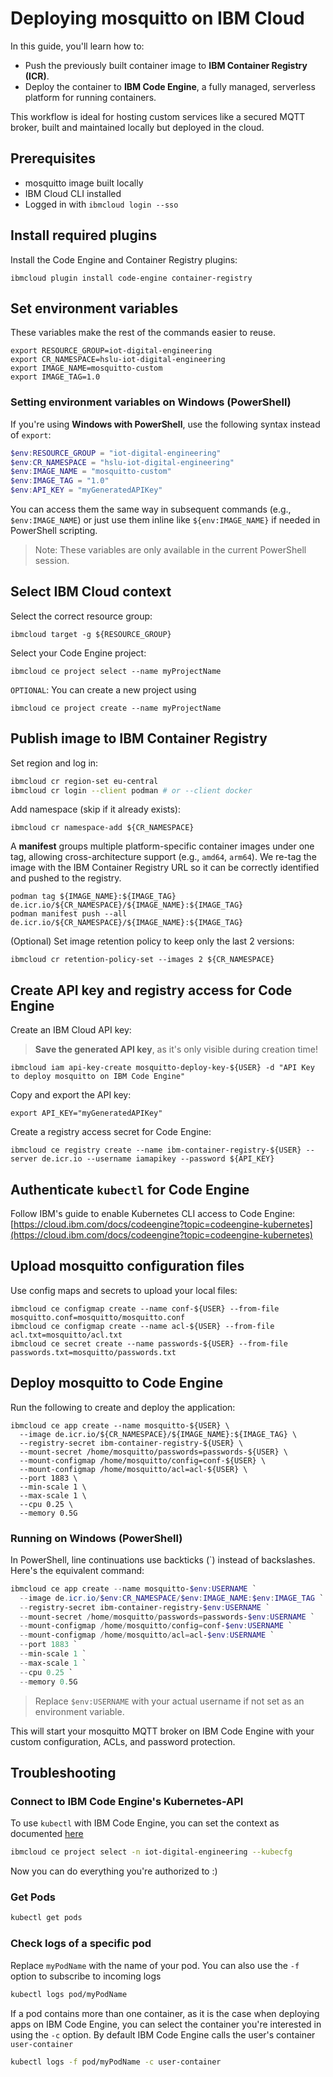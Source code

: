 # Deploying mosquitto on IBM Cloud

In this guide, you'll learn how to:

- Push the previously built container image to **IBM Container Registry (ICR)**.
- Deploy the container to **IBM Code Engine**, a fully managed, serverless platform for running containers.

This workflow is ideal for hosting custom services like a secured MQTT broker, built and maintained locally but deployed in the cloud.

## Prerequisites

- mosquitto image built locally
- IBM Cloud CLI installed
- Logged in with `ibmcloud login --sso`

## Install required plugins

Install the Code Engine and Container Registry plugins:

```
ibmcloud plugin install code-engine container-registry
```

## Set environment variables

These variables make the rest of the commands easier to reuse.

```
export RESOURCE_GROUP=iot-digital-engineering
export CR_NAMESPACE=hslu-iot-digital-engineering
export IMAGE_NAME=mosquitto-custom
export IMAGE_TAG=1.0
```

### Setting environment variables on Windows (PowerShell)

If you're using **Windows with PowerShell**, use the following syntax instead of `export`:

```powershell
$env:RESOURCE_GROUP = "iot-digital-engineering"
$env:CR_NAMESPACE = "hslu-iot-digital-engineering"
$env:IMAGE_NAME = "mosquitto-custom"
$env:IMAGE_TAG = "1.0"
$env:API_KEY = "myGeneratedAPIKey"
```

You can access them the same way in subsequent commands (e.g., `$env:IMAGE_NAME`) or just use them inline like `${env:IMAGE_NAME}` if needed in PowerShell scripting.

> Note: These variables are only available in the current PowerShell session.

## Select IBM Cloud context

Select the correct resource group:

```
ibmcloud target -g ${RESOURCE_GROUP}
```

Select your Code Engine project:

```
ibmcloud ce project select --name myProjectName
```

`OPTIONAL`: You can create a new project using

```
ibmcloud ce project create --name myProjectName
```

## Publish image to IBM Container Registry

Set region and log in:

```bash
ibmcloud cr region-set eu-central
ibmcloud cr login --client podman # or --client docker
```

Add namespace (skip if it already exists):

```
ibmcloud cr namespace-add ${CR_NAMESPACE}
```

A **manifest** groups multiple platform-specific container images under one tag, allowing cross-architecture support (e.g., `amd64`, `arm64`). We re-tag the image with the IBM Container Registry URL so it can be correctly identified and pushed to the registry.

```
podman tag ${IMAGE_NAME}:${IMAGE_TAG} de.icr.io/${CR_NAMESPACE}/${IMAGE_NAME}:${IMAGE_TAG}
podman manifest push --all de.icr.io/${CR_NAMESPACE}/${IMAGE_NAME}:${IMAGE_TAG}
```

(Optional) Set image retention policy to keep only the last 2 versions:

```
ibmcloud cr retention-policy-set --images 2 ${CR_NAMESPACE}
```

## Create API key and registry access for Code Engine

Create an IBM Cloud API key:

> **Save the generated API key**, as it's only visible during creation time!

```
ibmcloud iam api-key-create mosquitto-deploy-key-${USER} -d "API Key to deploy mosquitto on IBM Code Engine"
```

Copy and export the API key:

```
export API_KEY="myGeneratedAPIKey"
```

Create a registry access secret for Code Engine:

```
ibmcloud ce registry create --name ibm-container-registry-${USER} --server de.icr.io --username iamapikey --password ${API_KEY}
```

## Authenticate `kubectl` for Code Engine

Follow IBM's guide to enable Kubernetes CLI access to Code Engine: <br />
[https://cloud.ibm.com/docs/codeengine?topic=codeengine-kubernetes](https://cloud.ibm.com/docs/codeengine?topic=codeengine-kubernetes)

## Upload mosquitto configuration files

Use config maps and secrets to upload your local files:

```
ibmcloud ce configmap create --name conf-${USER} --from-file mosquitto.conf=mosquitto/mosquitto.conf
ibmcloud ce configmap create --name acl-${USER} --from-file acl.txt=mosquitto/acl.txt
ibmcloud ce secret create --name passwords-${USER} --from-file passwords.txt=mosquitto/passwords.txt
```

## Deploy mosquitto to Code Engine

Run the following to create and deploy the application:

```
ibmcloud ce app create --name mosquitto-${USER} \
  --image de.icr.io/${CR_NAMESPACE}/${IMAGE_NAME}:${IMAGE_TAG} \
  --registry-secret ibm-container-registry-${USER} \
  --mount-secret /home/mosquitto/passwords=passwords-${USER} \
  --mount-configmap /home/mosquitto/config=conf-${USER} \
  --mount-configmap /home/mosquitto/acl=acl-${USER} \
  --port 1883 \
  --min-scale 1 \
  --max-scale 1 \
  --cpu 0.25 \
  --memory 0.5G
```

### Running on Windows (PowerShell)

In PowerShell, line continuations use backticks (\`) instead of backslashes. Here's the equivalent command:

```powershell
ibmcloud ce app create --name mosquitto-$env:USERNAME `
  --image de.icr.io/$env:CR_NAMESPACE/$env:IMAGE_NAME:$env:IMAGE_TAG `
  --registry-secret ibm-container-registry-$env:USERNAME `
  --mount-secret /home/mosquitto/passwords=passwords-$env:USERNAME `
  --mount-configmap /home/mosquitto/config=conf-$env:USERNAME `
  --mount-configmap /home/mosquitto/acl=acl-$env:USERNAME `
  --port 1883 `
  --min-scale 1 `
  --max-scale 1 `
  --cpu 0.25 `
  --memory 0.5G
```

> Replace `$env:USERNAME` with your actual username if not set as an environment variable.

This will start your mosquitto MQTT broker on IBM Code Engine with your custom configuration, ACLs, and password protection.

## Troubleshooting

### Connect to IBM Code Engine's Kubernetes-API

To use `kubectl` with IBM Code Engine, you can set the context as documented [here](https://cloud.ibm.com/docs/codeengine?topic=codeengine-kubernetes)

```bash
ibmcloud ce project select -n iot-digital-engineering --kubecfg
```

Now you can do everything you're authorized to :)

### Get Pods

```bash
kubectl get pods
```

### Check logs of a specific pod

Replace `myPodName` with the name of your pod. You can also use the `-f` option to subscribe to incoming logs

```bash
kubectl logs pod/myPodName
```

If a pod contains more than one container, as it is the case when deploying apps on IBM Code Engine, you can select the container you're interested in using the `-c` option. By default IBM Code Engine calls the user's container `user-container`

```bash
kubectl logs -f pod/myPodName -c user-container
```

